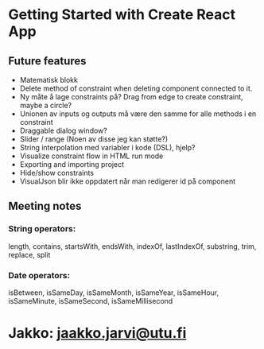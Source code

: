 # Getting Started with Create React App

## Future features
* Matematisk blokk
* Delete method of constraint when deleting component connected to it.
* Ny måte å lage constraints på? Drag from edge to create constraint, maybe a circle?
* Unionen av inputs og outputs må være den samme for alle methods i en constraint
* Draggable dialog window?
* Slider / range (Noen av disse jeg kan støtte?)
* String interpolation med variabler i kode (DSL), hjelp?
* Visualize constraint flow in HTML run mode
* Exporting and importing project
* Hide/show constraints
* VisualJson blir ikke oppdatert når man redigerer id på component

## Meeting notes

### String operators: 
length, contains, startsWith, endsWith, indexOf, lastIndexOf, substring, trim, replace, split
### Date operators: 
isBetween, isSameDay, isSameMonth, isSameYear, isSameHour, isSameMinute, isSameSecond, isSameMillisecond

# Jakko: jaakko.jarvi@utu.fi
